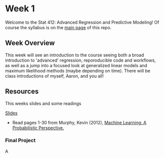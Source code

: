 # Week 1

Welcome to the Stat 412: Advanced Regression and Predictive Modeling! Of course the syllabus is on the [main page](https://github.com/natelangholz/stat412-advancedregression) of this repo.

## Week Overview

This week will see an introduction to the course seeing both a broad introduction to 'advanced' regression, reporoducible code and workflows, as well as a jump into a focused look at generalized linear models and maximum likelihood methods (maybe depending on time). There will be class introductions of myself, Aaron, and you all!

## Resources

This weeks slides and some readings

[Slides](http://www.stat.cmu.edu/~larry/all-of-statistics/index.html)

* Read pages 1-30 from Murphy, Kevin (2012), [Machine Learning: A Probabilistic Perspective.](https://doc.lagout.org/science/Artificial%20Intelligence/Machine%20learning/Machine%20Learning_%20A%20Probabilistic%20Perspective%20%5BMurphy%202012-08-24%5D.pdf)


### Final Project

A





